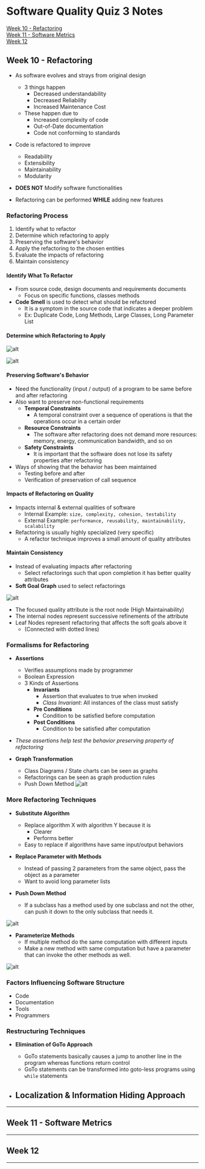 # Software Quality Quiz 3 Notes


[Week 10 - Refactoring](#Lecture10)
<br>
[Week 11 - Software Metrics](#Lecture11)
<br>
[Week 12 ](#Lecture12)
<br>



<a name="Lecture10"></a>
## Week 10 - Refactoring
- As software evolves and strays from original design
  - 3 things happen
    - Decreased understandability
    - Decreased Reliability
    - Increased Maintenance Cost
  - These happen due to
    - Increased complexity of code
    - Out-of-Date documentation
    - Code not conforming to standards

- Code is refactored to improve
  - Readability
  - Extensibility
  - Maintainability
  - Modularity

- **DOES NOT** Modify software functionalities
- Refactoring can be performed **WHILE** adding new features

### Refactoring Process
1. Identify what to refactor
2. Determine which refactoring to apply
3. Preserving the software's behavior
4. Apply the refactoring to the chosen entities
5. Evaluate the impacts of refactoring
6. Maintain consistency

#### Identify What To Refactor
- From source code, design documents and requirements documents
  - Focus on specific functions, classes methods
- **Code Smell** is used to detect what should be refactored
  - It is a symptom in the source code that indicates a deeper problem
  - Ex: Duplicate Code, Long Methods, Large Classes, Long Parameter List

#### Determine which Refactoring to Apply

![alt](https://github.com/yenvanio/UOIT-Year-3-Notes/blob/master/Images/10.1.0.png)

![alt](https://github.com/yenvanio/UOIT-Year-3-Notes/blob/master/Images/10.1.1.png)

#### Preserving Software's Behavior
- Need the functionality (input / output) of a program to be same before and after refactoring
- Also want to preserve non-functional requirements
  - **Temporal Constraints**
    - A temporal constraint over a sequence of operations is that the operations occur in a certain order
  - **Resource Constraints**
    - The software after refactoring does not demand more resources: memory, energy, communication bandwidth, and so on
  - **Safety Constraints**
    - It is important that the software does not lose its safety properties after refactoring
- Ways of showing that the behavior has been maintained
  - Testing before and after
  - Verification of preservation of call sequence

#### Impacts of Refactoring on Quality
- Impacts internal & external qualities of software
  - Internal Example: `size, complexity, cohesion, testability`
  - External Example: `performance, reusability, maintainability, scalability`
- Refactoring is usually highly specialized (very specific)
  - A refactor technique improves a small amount of quality attributes

#### Maintain Consistency
- Instead of evaluating impacts after refactoring
  - Select refactorings such that upon completion it has better quality attributes
- **Soft Goal Graph** used to select refactorings

![alt](https://github.com/yenvanio/UOIT-Year-3-Notes/blob/master/Images/SGG.PNG)

- The focused quality attribute is the root node (High Maintainability)
- The internal nodes represent successive refinements of the attribute
- Leaf Nodes represent refactoring that affects the soft goals above it
  - (Connected with dotted lines)

### Formalisms for Refactoring
- **Assertions**
  - Verifies assumptions made by programmer
  - Boolean Expression
  - 3 Kinds of Assertions
    - **Invariants**
      - Assertion that evaluates to true when invoked
      - *Class Invariant*: All instances of the class must satisfy
    - **Pre Conditions**
      - Condition to be satisfied before computation
    - **Post Conditions**
      - Condition to be satisfied after computation

- *These assertions help test the behavior preserving property of refactoring*

- **Graph Transformation**
  - Class Diagrams / State charts can be seen as graphs
  - Refactorings can be seen as graph production rules
  - Push Down Method
![alt](https://github.com/yenvanio/UOIT-Year-3-Notes/blob/master/Images/graphTrans.png)

### More Refactoring Techniques
- **Substitute Algorithm**
  - Replace algorithm X with algorithm Y because it is
    - Clearer
    - Performs better
  - Easy to replace if algorithms have same input/output behaviors

- **Replace Parameter with Methods**
  - Instead of passing 2 parameters from the same object, pass the object as a parameter
  - Want to avoid long parameter lists

- **Push Down Method**
  - If a subclass has a method used by one subclass and not the other, can push it down to the only subclass that needs it.

![alt](https://github.com/yenvanio/UOIT-Year-3-Notes/blob/master/Images/pushDown.PNG)

- **Parameterize Methods**
  - If multiple method do the same computation with different inputs
  - Make a new method with same computation but have a parameter that can invoke the other methods as well.

![alt](https://github.com/yenvanio/UOIT-Year-3-Notes/blob/master/Images/wifi.PNG)

### Factors Influencing Software Structure
- Code
- Documentation
- Tools
- Programmers

### Restructuring Techniques
- **Elimination of GoTo Approach**
  - GoTo statements basically causes a jump to another line in the program whereas functions return control
  - GoTo statements can be transformed into goto-less programs using `while` statements

- **Localization & Information Hiding Approach**
  - 

---


<a name="Lecture11"></a>
## Week 11 - Software Metrics





---





<a name="Lecture12"></a>
## Week 12




----
